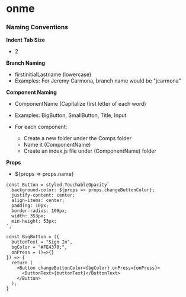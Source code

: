 # onme

### Naming Conventions

__Indent Tab Size__
* 2

__Branch Naming__
  
* firstinitialLastname (lowercase)
* Examples: For Jeremy Carmona, branch name would be "jcarmona"
  
__Component Naming__

* ComponentName (Capitalize first letter of each word)
* Examples: BigButton, SmallButton, Title, Input

* For each component:
  * Create a new folder under the Comps folder
  * Name it (ComponentName)
  * Create an index.js file under (ComponentName) folder

__Props__

* ${props => props.name}


```
const Button = styled.TouchableOpacity`
  background-color: ${props => props.changeButtonColor};
  justify-content: center;
  align-items: center;
  padding: 10px;
  border-radius: 100px;
  width: 353px;
  min-height: 53px;
`;

const BigButton = ({
  buttonText = "Sign In",
  bgColor = "#FE4370;",
  onPress = ()=>{}
}) => {
  return (
    <Button changeButtonColor={bgColor} onPress={onPress}>
      <ButtonText>{buttonText}</ButtonText>
    </Button>
  );
}
```
